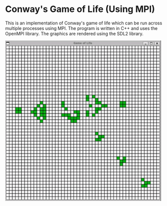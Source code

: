 # Conway's Game of Life (Using MPI)

This is an implementation of Conway's game of life which can be run across multiple processes using MPI. The program is written in C++ and uses the OpenMPI library. The graphics are rendered using the SDL2 library.

<p float="left" class="center">
    <img src="https://github.com/JaredWogan/SC9505/blob/master/Final%20Assignment%20-%20January%203/Writeup/Images/General/DEMO.gif" width="500"/>
</p>